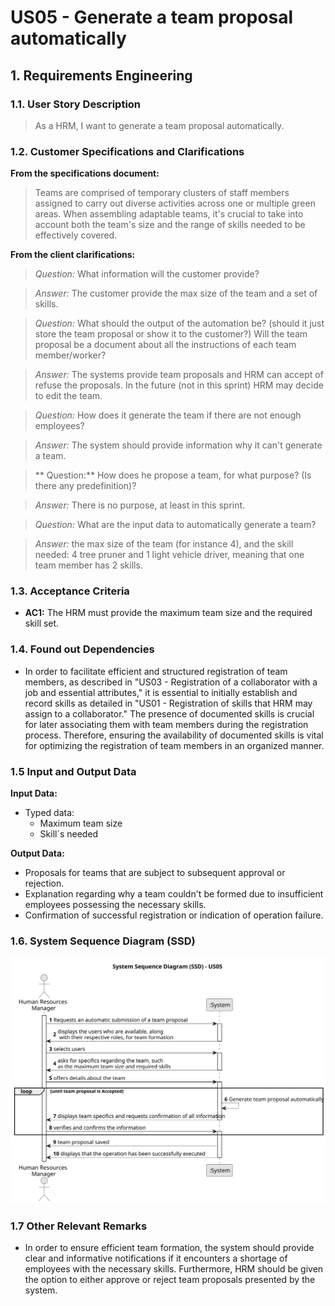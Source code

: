 # US05 - Generate a team proposal automatically

## 1. Requirements Engineering

### 1.1. User Story Description

> As a HRM, I want to generate a team proposal automatically.

### 1.2. Customer Specifications and Clarifications

**From the specifications document:**

> Teams are comprised of temporary clusters of staff members assigned to carry out diverse activities across one or multiple green areas.
> When assembling adaptable teams, it's crucial to take into account both the team's size and the range of skills needed to be effectively covered.


**From the client clarifications:**

> *Question:* What information will the customer provide?

> *Answer:* The customer provide the max size of the team and a set of skills.

> *Question:* What should the output of the automation be? (should it just store the team proposal or show it to the customer?)
Will the team proposal be a document about all the instructions of each team member/worker?

> *Answer:* The systems provide team proposals and HRM can accept of refuse the proposals. In the future (not in this
sprint) HRM may decide to edit the team.


> *Question:* How does it generate the team if there are not enough employees?

> *Answer:* The system should provide information why it can't generate a team.

> ** Question:** How does he propose a team, for what purpose? (Is there any predefinition)?

> *Answer:* There is no purpose, at least in this sprint.

> *Question:* What are the input data to automatically generate a team?

> *Answer:* the max size of the team (for instance 4), and the skill needed: 4 tree pruner and 1 light vehicle driver,
meaning that one team member has 2 skills.


### 1.3. Acceptance Criteria

* **AC1:** The HRM must provide the maximum team size and the required skill set.


### 1.4. Found out Dependencies

* In order to facilitate efficient and structured registration of team members, as described in "US03 - Registration of 
a collaborator with a job and essential attributes," it is essential to initially establish and record skills as detailed 
in "US01 - Registration of skills that HRM may assign to a collaborator." The presence of documented skills is crucial for 
later associating them with team members during the registration process. Therefore, ensuring the availability of documented 
skills is vital for optimizing the registration of team members in an organized manner.


### 1.5 Input and Output Data

**Input Data:**

* Typed data:
    * Maximum team size
    * Skill´s needed

**Output Data:**

* Proposals for teams that are subject to subsequent approval or rejection.
* Explanation regarding why a team couldn't be formed due to insufficient employees possessing the necessary skills.
* Confirmation of successful registration or indication of operation failure.




### 1.6. System Sequence Diagram (SSD)
![System Sequence Diagram - Alternative One](svg/us05-system-sequence-diagram-System_Sequence_Diagram__SSD____US05.svg)


### 1.7 Other Relevant Remarks

* In order to ensure efficient team formation, the system should provide clear and informative notifications if it 
encounters a shortage of employees with the necessary skills. Furthermore, HRM should be given the option to either approve
or reject team proposals presented by the system.